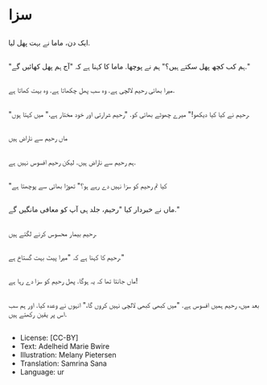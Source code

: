 # سزا

##
ایک دن، ماما نے بہت پھل لیا.

##
"ہم کب کچھ پھل سکتے ہیں؟" ہم نے پوچھا. ماما کا کہنا ہے کہ "آج ہم پھل کھائیں گے."

##
میرا بھائی رحیم لالچی ہے. وہ سب پھل چکھاتا ہے. وہ بہت کھاتا ہے.

##
"رحیم نے کیا کیا دیکھو!" میرے چھوٹے بھائی کو. "رحیم شرارتی اور خود مختار ہے،" میں کہتا ہوں.

##
ماں رحیم سے ناراض ہیں

##
ہم رحیم سے ناراض ہیں. لیکن رحیم افسوس نہیں ہے.

##
"کیا تم رحیم کو سزا نہیں دے رہے ہو؟" تھوڑا بھائی سے پوچھتا ہے

##
ماں نے خبردار کیا "رحیم، جلد ہی آپ کو معافی مانگیں گے."

##
رحیم بیمار محسوس کرنے لگتے ہیں.

##
رحیم کا کہنا ہے کہ "میرا پیٹ بہت گستاخ ہے."

##
ماں جانتا تھا کہ یہ ہوگا. پھل رحیم کو سزا دے رہا ہے!

##
بعد میں، رحیم ہمیں افسوس ہے. "میں کبھی کبھی لالچی نہیں کروں گا،" انہوں نے وعدہ کیا. اور ہم سب اس پر یقین رکھتے ہیں.

##
* License: [CC-BY]
* Text: Adelheid Marie Bwire
* Illustration: Melany Pietersen
* Translation: Samrina Sana
* Language: ur
